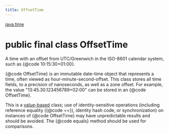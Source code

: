 ```yaml
---
title: OffsetTime
---
```


[java.time](../packages/#java.time)

# public final class OffsetTime


A time with an offset from UTC/Greenwich in the ISO-8601 calendar system,
 such as {@code 10:15:30+01:00}.
 <p>
 {@code OffsetTime} is an immutable date-time object that represents a time, often
 viewed as hour-minute-second-offset.
 This class stores all time fields, to a precision of nanoseconds,
 as well as a zone offset.
 For example, the value "13:45.30.123456789+02:00" can be stored
 in an {@code OffsetTime}.

 <p>
 This is a <a href="{@docRoot}/java/lang/doc-files/ValueBased.html">value-based</a>
 class; use of identity-sensitive operations (including reference equality
 ({@code ==}), identity hash code, or synchronization) on instances of
 {@code OffsetTime} may have unpredictable results and should be avoided.
 The {@code equals} method should be used for comparisons.